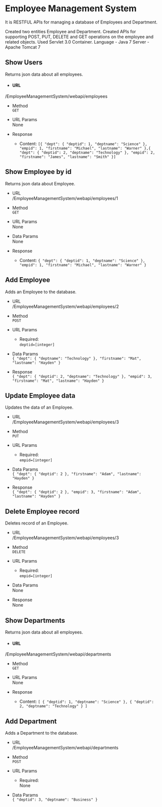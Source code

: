 # Employee Management System
It is RESTFUL APIs for managing a database of Employees and Department.


Created two entities Employee and Department.
Created APIs for supporting POST, PUT, DELETE and GET operations on the employee and related objects. 
Used Servlet 3.0 Container.
Language - Java 7
Server - Apache Tomcat 7

## Show Users
Returns json data about all employees.

- #### URL<br />
/EmployeeManagementSystem/webapi/employees 

- Method<br />
`GET`

- URL Params<br />
None

- Response
  - Content: `[{
    "dept": {
      "deptid": 1,
      "deptname": "Science"
    },
    "empid": 1,
    "firstname": "Michael",
    "lastname": "Warner"
  },{
    "dept": {
      "deptid": 2,
      "deptname": "Technology"
    },
    "empid": 2,
    "firstname": "James",
    "lastname": "Smith"
  }]`
  
## Show Employee by id
Returns json data about Employee.

- URL<br />
/EmployeeManagementSystem/webapi/employees/1

- Method<br />
`GET`

- URL Params<br />
None

- Data Params<br />
None

- Response
  - Content: `{
    "dept": {
      "deptid": 1,
      "deptname": "Science"
    },
    "empid": 1,
    "firstname": "Michael",
    "lastname": "Warner"
  }`
 
## Add Employee 
Adds an Employee to the database.

- URL<br />
/EmployeeManagementSystem/webapi/employees/2

- Method<br />
`POST`

- URL Params<br />
  - Required:<br />
  `deptid=[integer]`

- Data Params<br />
`{
  "dept": {
    "deptname": "Technology"
  },
  "firstname": "Mat",
  "lastname": "Hayden"
}`

- Response<br />
 `{
  "dept": {
    "deptid": 2,
    "deptname": "Technology"
  },
  "empid": 3,
  "firstname": "Mat",
  "lastname": "Hayden"
}`
  
## Update Employee data
Updates the data of an Employee.

- URL<br />
/EmployeeManagementSystem/webapi/employees/3

- Method<br />
`PUT`

- URL Params<br />
  - Required:<br />
  `empid=[integer]`

- Data Params<br />
`{
  "dept": {
     "deptid": 2
  },
  "firstname": "Adam",
  "lastname": "Hayden"
}`

- Response<br />
 `{
  "dept": {
    "deptid": 2
  },
  "empid": 3,
  "firstname": "Adam",
  "lastname": "Hayden"
}`

## Delete Employee record
Deletes record of an Employee.

- URL<br />
/EmployeeManagementSystem/webapi/employees/3

- Method<br />
`DELETE`

- URL Params<br />
  - Required:<br />
  `empid=[integer]`

- Data Params<br />
None

- Response<br />
 None

## Show Departments
Returns json data about all employees.

- #### URL<br />
/EmployeeManagementSystem/webapi/departments 

- Method<br />
`GET`

- URL Params<br />
None

- Response
  - Content: 
`[
  {
    "deptid": 1,
    "deptname": "Science"
  },
  {
    "deptid": 2,
    "deptname": "Technology"
  }
]`  

## Add Department 
Adds a Department to the database.

- URL<br />
/EmployeeManagementSystem/webapi/departments

- Method<br />
`POST`

- URL Params<br />
  - Required:<br />
  None

- Data Params<br />
 `{
    "deptid": 3,
    "deptname": "Business"
  }`
  
